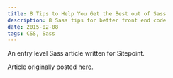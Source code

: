 ```yaml
---
title: 8 Tips to Help You Get the Best out of Sass
description: 8 Sass tips for better front end code
date: 2015-02-08
tags: CSS, Sass
---
```

An entry level Sass article written for Sitepoint.

Article originally posted <a href="http://www.sitepoint.com/8-tips-help-get-best-sass/">here</a>.
